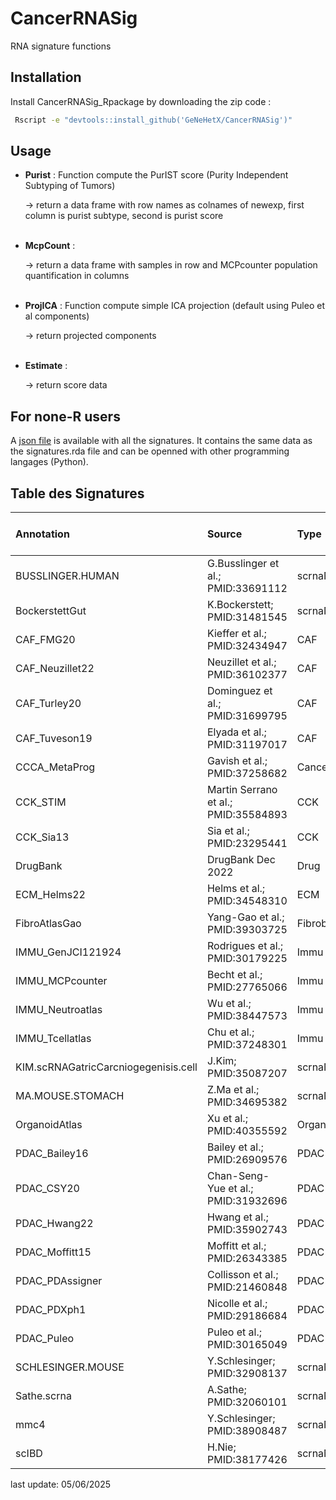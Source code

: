 # CancerRNASig
RNA signature functions

## Installation

Install CancerRNASig_Rpackage by downloading the zip code : 

```bash
 Rscript -e "devtools::install_github('GeNeHetX/CancerRNASig')"
```

## Usage

 * **Purist** : Function compute the PurIST score (Purity Independent Subtyping of Tumors)
 
    → return a data frame with row names as colnames of newexp, first column is purist subtype, second is purist score
<br></br>

 * **McpCount** : 

     → return a data frame with samples in row and MCPcounter population quantification in columns
 <br></br>    

 * **ProjICA** : Function compute simple ICA projection (default using Puleo et al components)

     → return projected components
 <br></br>    

 * **Estimate** : 
 
     → return score data

## For none-R users
A [json file](https://github.com/GeNeHetX/CancerRNASig/blob/main/data-raw/geneSetSignatures.json) is available with all the signatures. It contains the same data as the signatures.rda file and can be openned with other programming langages (Python).

## Table des Signatures

| Annotation                            | Source                             | Type                 | Nombre de Signatures |
|:-------------------------------------|:-----------------------------------|:---------------------|----------------------:|
| BUSSLINGER.HUMAN                     | G.Busslinger et al.; PMID:33691112 | scrnaNormalDigestive |                    20 |
| BockerstettGut                       | K.Bockerstett; PMID:31481545       | scrnaNormalDigestive |                    20 |
| CAF_FMG20                            | Kieffer et al.; PMID:32434947      | CAF                  |                     8 |
| CAF_Neuzillet22                      | Neuzillet et al.; PMID:36102377    | CAF                  |                     4 |
| CAF_Turley20                         | Dominguez et al.; PMID:31699795    | CAF                  |                     3 |
| CAF_Tuveson19                        | Elyada et al.; PMID:31197017       | CAF                  |                     2 |
| CCCA_MetaProg                        | Gavish et al.; PMID:37258682       | Cancer               |                    41 |
| CCK_STIM                             | Martin Serrano et al.; PMID:35584893| CCK                 |                     5 |
| CCK_Sia13                            | Sia et al.; PMID:23295441          | CCK                  |                     2 |
| DrugBank                             | DrugBank Dec 2022                  | Drug                 |                     5 |
| ECM_Helms22                          | Helms et al.; PMID:34548310        | ECM                  |                     1 |
| FibroAtlasGao                        | Yang-Gao et al.; PMID:39303725     | Fibroblast           |                    20 |
| IMMU_GenJCI121924                    | Rodrigues et al.; PMID:30179225    | Immu                 |                     2 |
| IMMU_MCPcounter                      | Becht et al.; PMID:27765066        | Immu                 |                    10 |
| IMMU_Neutroatlas                     | Wu et al.; PMID:38447573           | Immu                 |                    10 |
| IMMU_Tcellatlas                      | Chu et al.; PMID:37248301          | Immu                 |                     8 |
| KIM.scRNAGatricCarcniogegenisis.cell| J.Kim; PMID:35087207               | scrnaNormalDigestive |                    20 |
| MA.MOUSE.STOMACH                     | Z.Ma et al.; PMID:34695382         | scrnaNormalDigestive |                    20 |
| OrganoidAtlas                        | Xu et al.; PMID:40355592           | Organoid             |                    48 |
| PDAC_Bailey16                        | Bailey et al.; PMID:26909576       | PDAC                 |                     4 |
| PDAC_CSY20                           | Chan-Seng-Yue et al.; PMID:31932696| PDAC                 |                    12 |
| PDAC_Hwang22                         | Hwang et al.; PMID:35902743        | PDAC                 |                    18 |
| PDAC_Moffitt15                       | Moffitt et al.; PMID:26343385      | PDAC                 |                    14 |
| PDAC_PDAssigner                      | Collisson et al.; PMID:21460848    | PDAC                 |                     3 |
| PDAC_PDXph1                          | Nicolle et al.; PMID:29186684      | PDAC                 |                     2 |
| PDAC_Puleo                           | Puleo et al.; PMID:30165049        | PDAC                 |                    10 |
| SCHLESINGER.MOUSE                    | Y.Schlesinger; PMID:32908137       | scrnaNormalDigestive |                    20 |
| Sathe.scrna                          | A.Sathe; PMID:32060101             | scrnaNormalDigestive |                    20 |
| mmc4                                 | Y.Schlesinger; PMID:38908487       | scrnaNormalDigestive |                    20 |
| scIBD                                | H.Nie; PMID:38177426               | scrnaNormalDigestive |                    20 |

last update: 05/06/2025
